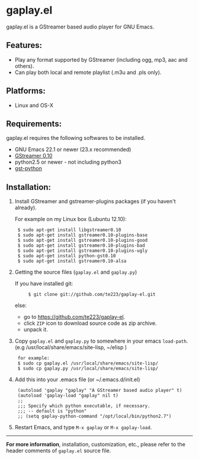 <!-- -*- coding: utf-8; indent-tabs-mode:nil;  -*- -->

gaplay.el
==========

  gaplay.el is a GStreamer based audio player for GNU Emacs.

## Features:

  * Play any format supported by GStreamer (including ogg, mp3, aac and others).
  * Can play both local and remote playlist (.m3u and .pls only).

## Platforms:
  * Linux and OS-X

## Requirements:

  gaplay.el requires the following softwares to be installed.

  * GNU Emacs 22.1 or newer (23.x recommended)
  * [GStreamer 0.10](http://gstreamer.freedesktop.org/)
  * python2.5 or newer - not including python3
  * [gst-python](http://gstreamer.freedesktop.org/modules/gst-python.html)

## Installation:

1. Install GStreamer and gstreamer-plugins packages (if you haven't already).

    For example on my Linux box (Lubuntu 12.10):

        $ sudo apt-get install libgstreamer0.10
        $ sudo apt-get install gstreamer0.10-plugins-base
        $ sudo apt-get install gstreamer0.10-plugins-good
        $ sudo apt-get install gstreamer0.10-plugins-bad
        $ sudo apt-get install gstreamer0.10-plugins-ugly
        $ sudo apt-get install python-gst0.10
        $ sudo apt-get install gstreamer0.10-alsa 

2. Getting the source files (`gaplay.el` and `gaplay.py`)

    If you have installed git:

            $ git clone git://github.com/te223/gaplay-el.git

    else:
    * go to <https://github.com/te223/gaplay-el>.
    * click `ZIP` icon to download source code as zip archive.
    * unpack it.

3. Copy `gaplay.el` and `gaplay.py` to somewhere in your emacs `load-path`.  
   (e.g /usr/local/share/emacs/site-lisp, ~/elisp )

        for example:
        $ sudo cp gaplay.el /usr/local/share/emacs/site-lisp/
        $ sudo cp gaplay.py /usr/local/share/emacs/site-lisp/

4. Add this into your .emacs file (or ~/.emacs.d/init.el)

        (autoload 'gaplay "gaplay" "A GStreamer based audio player" t)
        (autoload 'gaplay-load "gaplay" nil t)
        ;;
        ;;; Specify which python executable, if necessary.
        ;;; -- default is "python" 
        ;; (setq gaplay-python-command "/opt/local/bin/python2.7") 

5. Restart Emacs, and type `M-x gaplay` or `M-x gaplay-load`.


----------------------------------------------------------------

**For more information**, installation, customization, etc.,
please refer to the header comments of `gaplay.el` source file. 


